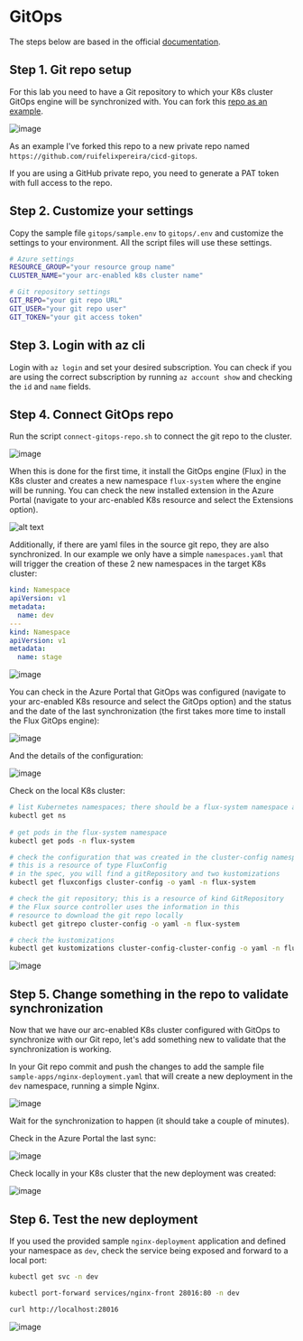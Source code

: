 # GitOps

The steps below are based in the official [documentation](https://learn.microsoft.com/en-us/azure/azure-arc/kubernetes/tutorial-use-gitops-flux2?tabs=azure-cli).

## Step 1. Git repo setup

For this lab you need to have a Git repository to which your K8s cluster GitOps engine will be synchronized with. You can fork this [repo as an example](https://github.com/ruifelixpereira/arc-cicd-demo-gitops).

![image](assets/gitops-01.png)

As an example I've forked this repo to a new private repo named `https://github.com/ruifelixpereira/cicd-gitops`.

If you are using a GitHub private repo, you need to generate a PAT token with full access to the repo.

## Step 2. Customize your settings

Copy the sample file `gitops/sample.env` to `gitops/.env` and customize the settings to your environment. All the script files will use these settings.

```bash
# Azure settings
RESOURCE_GROUP="your resource group name"
CLUSTER_NAME="your arc-enabled k8s cluster name"

# Git repository settings
GIT_REPO="your git repo URL"
GIT_USER="your git repo user"
GIT_TOKEN="your git access token"
```

## Step 3. Login with az cli

Login with `az login` and set your desired subscription. You can check if you are using the correct subscription by running `az account show` and checking the `id` and `name` fields.

## Step 4. Connect GitOps repo

Run the script `connect-gitops-repo.sh` to connect the git repo to the cluster.

![image](assets/gitops-03.png)

When this is done for the first time, it install the GitOps engine (Flux) in the K8s cluster and creates a new namespace `flux-system` where the engine will be running. You can check the new installed extension in the Azure Portal (navigate to your arc-enabled K8s resource and select the Extensions option).

![alt text](assets/gitops-04.png)

Additionally, if there are yaml files in the source git repo, they are also synchronized. In our example we only have a simple `namespaces.yaml` that will trigger the creation of these 2 new namespaces in the target K8s cluster:

```yaml
kind: Namespace
apiVersion: v1
metadata:
  name: dev
---
kind: Namespace
apiVersion: v1
metadata:
  name: stage
```

![image](assets/gitops-02.png)

You can check in the Azure Portal that GitOps was configured (navigate to your arc-enabled K8s resource and select the GitOps option) and the status and the date of the last synchronization (the first takes more time to install the Flux GitOps engine):

![image](assets/gitops-05.png)

And the details of the configuration:

![image](assets/gitops-06.png)

Check on the local K8s cluster:

```bash
# list Kubernetes namespaces; there should be a flux-system namespace and the two new dev and stage namespaces
kubectl get ns
 
# get pods in the flux-system namespace
kubectl get pods -n flux-system

# check the configuration that was created in the cluster-config namespace
# this is a resource of type FluxConfig
# in the spec, you will find a gitRepository and two kustomizations
kubectl get fluxconfigs cluster-config -o yaml -n flux-system

# check the git repository; this is a resource of kind GitRepository
# the Flux source controller uses the information in this
# resource to download the git repo locally
kubectl get gitrepo cluster-config -o yaml -n flux-system

# check the kustomizations
kubectl get kustomizations cluster-config-cluster-config -o yaml -n flux-system
```

![image](assets/gitops-07.png)


## Step 5. Change something in the repo to validate synchronization

Now that we have our arc-enabled K8s cluster configured with GitOps to synchronize with our Git repo, let's add something new to validate that the synchronization is working.

In your Git repo commit and push the changes to add the sample file `sample-apps/nginx-deployment.yaml` that will create a new deployment in the `dev` namespace, running a simple Nginx.

![image](assets/gitops-08.png)

Wait for the synchronization to happen (it should take a couple of minutes).

Check in the Azure Portal the last sync:

![image](assets/gitops-09.png)

Check locally in your K8s cluster that the new deployment was created:

![image](assets/gitops-10.png)


## Step 6. Test the new deployment

If you used the provided sample `nginx-deployment` application and defined your namespace as `dev`, check the service being exposed and forward to a local port:
    
```bash
kubectl get svc -n dev

kubectl port-forward services/nginx-front 28016:80 -n dev

curl http://localhost:28016
```

![image](assets/gitops-11.png)
